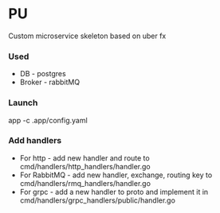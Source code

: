 # PU
Custom microservice skeleton based on uber fx

### Used  
- DB - postgres
- Broker - rabbitMQ

### Launch  
app -c .app/config.yaml

### Add handlers
- For http - add new handler and route to cmd/handlers/http_handlers/handler.go
- For RabbitMQ - add new handler, exchange, routing key to cmd/handlers/rmq_handlers/handler.go
- For grpc - add a new handler to proto and implement it in cmd/handlers/grpc_handlers/public/handler.go